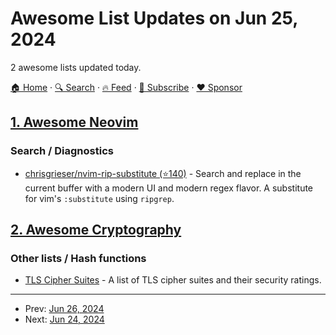 # Awesome List Updates on Jun 25, 2024

2 awesome lists updated today.

[🏠 Home](/README.md) · [🔍 Search](https://www.trackawesomelist.com/search/) · [🔥 Feed](https://www.trackawesomelist.com/rss.xml) · [📮 Subscribe](https://trackawesomelist.us17.list-manage.com/subscribe?u=d2f0117aa829c83a63ec63c2f&id=36a103854c) · [❤️  Sponsor](https://github.com/sponsors/theowenyoung)



## [1. Awesome Neovim](/content/rockerBOO/awesome-neovim/README.md)

### Search / Diagnostics

*   [chrisgrieser/nvim-rip-substitute (⭐140)](https://github.com/chrisgrieser/nvim-rip-substitute) - Search and replace in the current buffer with a modern UI and modern regex flavor. A substitute for vim's `:substitute` using `ripgrep`.

## [2. Awesome Cryptography](/content/sobolevn/awesome-cryptography/README.md)

### Other lists / Hash functions

*   [TLS Cipher Suites](https://stellastra.com/cipher-suite) - A list of TLS cipher suites and their security ratings.

---

- Prev: [Jun 26, 2024](/content/2024/06/26/README.md)
- Next: [Jun 24, 2024](/content/2024/06/24/README.md)